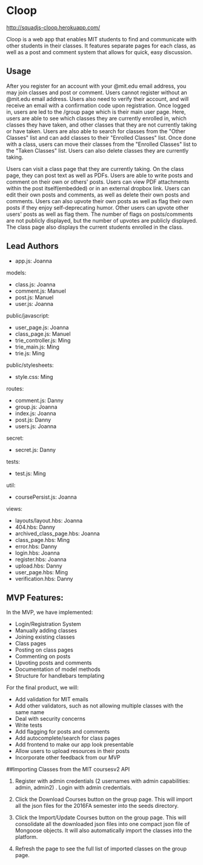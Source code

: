 # Cloop

http://squadjs-cloop.herokuapp.com/

Cloop is a web app that enables MIT students to find and communicate with other students in their classes. It features separate pages for each class, as well as a post and comment system that allows for quick, easy discussion.

## Usage

After you register for an account with your @mit.edu email address, you may join classes and post or comment. Users cannot register without an @mit.edu email address. Users also need to verify their account, and will receive an email with a confirmation code upon registration. Once logged in, users are led to the /group page which is their main user page. Here, users are able to see which classes they are currently enrolled in, which classes they have taken, and other classes that they are not currently taking or have taken. Users are also able to search for classes from the "Other Classes" list and can add classes to their "Enrolled Classes" list. Once done with a class, users can move their classes from the "Enrolled Classes" list to the "Taken Classes" list. Users can also delete classes they are currently taking. 

Users can visit a class page that they are currently taking. On the class page, they can post text as well as PDFs. Users are able to write posts and comment on their own or others' posts. Users can view PDF attachments within the post itself(embedded) or in an external dropbox link. Users can edit their own posts and comments, as well as delete their own posts and comments. Users can also upvote their own posts as well as flag their own posts if they enjoy self-deprecating humor. Other users can upvote other users' posts as well as flag them. The number of flags on posts/comments are not publicly displayed, but the number of upvotes are publicly displayed. The class page also displays the current students enrolled in the class. 


## Lead Authors

- app.js: Joanna

models:
- class.js: Joanna
- comment.js: Manuel
- post.js: Manuel
- user.js: Joanna

public/javascript:
- user_page.js: Joanna
- class_page.js: Manuel
- trie_controller.js: Ming
- trie_main.js: Ming
- trie.js: Ming

public/stylesheets:
- style.css: Ming

routes:
- comment.js: Danny
- group.js: Joanna
- index.js: Joanna
- post.js: Danny
- users.js: Joanna

secret:
- secret.js: Danny

tests:
- test.js: Ming

util:
- coursePersist.js: Joanna

views:
- layouts/layout.hbs: Joanna
- 404.hbs: Danny
- archived_class_page.hbs: Joanna
- class_page.hbs: Ming
- error.hbs: Danny
- login.hbs: Joanna
- register.hbs: Joanna
- upload.hbs: Danny
- user_page.hbs: Ming
- verification.hbs: Danny


## MVP Features:

In the MVP, we have implemented:
- Login/Registration System
- Manually adding classes
- Joining existing classes
- Class pages
- Posting on class pages
- Commenting on posts
- Upvoting posts and comments
- Documentation of model methods
- Structure for handlebars templating

For the final product, we will:
- Add validation for MIT emails
- Add other validators, such as not allowing multiple classes with the same name
- Deal with security concerns
- Write tests 
- Add flagging for posts and comments
- Add autocomplete/search for class pages
- Add frontend to make our app look presentable
- Allow users to upload resources in their posts
- Incorporate other feedback from our MVP


##Importing Classes from the MIT coursesv2 API

1) Register with admin credentials (2 usernames with admin capabilities: admin, admin2) . Login with admin credentials.


2) Click the Download Courses button on the group page. This will import all the json files for the 2016FA semester into the seeds directory.


3) Click the Import/Update Courses button on the group page. This will consolidate all the downloaded json files into one compact json file of Mongoose objects. It will also automatically import the classes into the platform. 


4) Refresh the page to see the full list of imported classes on the group page.


